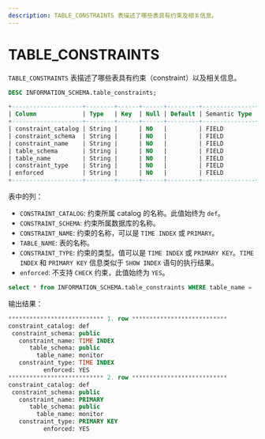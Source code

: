 ```yaml
---
description: TABLE_CONSTRAINTS 表描述了哪些表具有约束及相关信息。
---
```


# TABLE_CONSTRAINTS

`TABLE_CONSTRAINTS` 表描述了哪些表具有约束（constraint）以及相关信息。

```sql
DESC INFORMATION_SCHEMA.table_constraints;
```

```sql
+--------------------+--------+------+------+---------+---------------+
| Column             | Type   | Key  | Null | Default | Semantic Type |
+--------------------+--------+------+------+---------+---------------+
| constraint_catalog | String |      | NO   |         | FIELD         |
| constraint_schema  | String |      | NO   |         | FIELD         |
| constraint_name    | String |      | NO   |         | FIELD         |
| table_schema       | String |      | NO   |         | FIELD         |
| table_name         | String |      | NO   |         | FIELD         |
| constraint_type    | String |      | NO   |         | FIELD         |
| enforced           | String |      | NO   |         | FIELD         |
+--------------------+--------+------+------+---------+---------------+
```

表中的列：

* `CONSTRAINT_CATALOG`: 约束所属 catalog 的名称。此值始终为 `def`。
* `CONSTRAINT_SCHEMA`: 约束所属数据库的名称。
* `CONSTRAINT_NAME`: 约束的名称，可以是 `TIME INDEX` 或 `PRIMARY`。
* `TABLE_NAME`: 表的名称。
* `CONSTRAINT_TYPE`: 约束的类型。值可以是 `TIME INDEX` 或 `PRIMARY KEY`。`TIME INDEX` 和 `PRIMARY KEY` 信息类似于 `SHOW INDEX` 语句的执行结果。
* `enforced`: 不支持 `CHECK` 约束，此值始终为 `YES`。

```sql
select * from INFORMATION_SCHEMA.table_constraints WHERE table_name = 'monitor'\G;
```

输出结果：

```sql
*************************** 1. row ***************************
constraint_catalog: def
 constraint_schema: public
   constraint_name: TIME INDEX
      table_schema: public
        table_name: monitor
   constraint_type: TIME INDEX
          enforced: YES
*************************** 2. row ***************************
constraint_catalog: def
 constraint_schema: public
   constraint_name: PRIMARY
      table_schema: public
        table_name: monitor
   constraint_type: PRIMARY KEY
          enforced: YES
```
